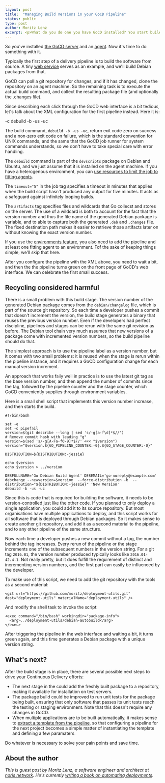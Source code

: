 ```yaml
---
layout: post
title:  "Managing Build Versions in your GoCD Pipeline"
status: public
type: post
author: Moritz Lenz
excerpt: <p>What do you do one you have GoCD installed? You start building your first build pipeline. Read how your fisrt steps might look like.</p>
---
```


So you've installed [the GoCD server](https://docs.go.cd/current/installation/installing_go_server.html) and an [agent](https://docs.go.cd/15.1.0/installation/installing_go_agent.html). Now it's time to do something with it.

Typically the first step of a delivery pipeline is to build the software from source. A tiny [web service](https://github.com/moritz/package-info) serves as an example, and we'll build Debian packages from that.

GoCD can poll a git repository for changes, and if it has changed, clone
the repository on an agent machine. So the remaining task is to execute the
actual build command, and collect the resulting package file (and optionally
the .changes file).

Since describing each click through the GoCD web interface is a bit tedious, let's talk about the XML configuration for the first pipeline instead. Here it is:

  <pipelines group="deployment">
    <pipeline name="package-info">
      <materials>
        <git url="https://github.com/moritz/package-info.git" dest="package-info" />
      </materials>
      <stage name="build" cleanWorkingDir="true">
        <jobs>
          <job name="build-deb" timeout="5">
            <tasks>
              <exec command="/bin/bash" workingdir="package-info">
                <arg>-c</arg>
                <arg>debuild -b -us -uc</arg>
              </exec>
            </tasks>
            <artifacts>
              <artifact src="version" />
              <artifact src="package-info*_*" dest="package-info/" />
            </artifacts>
          </job>
        </jobs>
      </stage>
    </pipeline>
  </pipelines>


The build command, `debuild -b -us -uc`, return exit code zero on success and
a non-zero exit code on failure, which is the standard convention for UNIX
commands, and the same that the GoCD job runner for system commands
understands, so we don't have to take special care with error handling.

The `debuild` command is part of the `devscripts` package on Debian and Ubuntu, and we just assume that it is installed on the agent machine. If you have a heterogenous environment, you can [use resources to limit the job to fitting agents](https://docs.go.cd/15.3.0/configuration/managing_a_build_cloud.html#matching-jobs-to-agents).

The `timeout="5"` in the job tag specifies a timeout in minutes that applies when the build script hasn't produced any output for five minutes. It acts as a safeguard against infinitely looping builds.

The `artifacts` tag specifies files and wildcards that Go collecst and
stores on the server. The use of a wildcard is both to account for the fact
that the version number and thus the file name of the generated Debian
package is variable, and to able to capture both the generated `.deb` and
`.changes` file. The fixed destination path makes it easier to retrieve those
artifacts later on without knowing the exact version number.

If you use the [environments feature](https://www.thoughtworks.com/insights/blog/how-do-i-do-cd-go-part-4-go-environments), you also need to add the pipeline and at least one fitting agent to an environment. Fof the sake of keeping things simple, we'll skip that here.

After you configure the pipeline with the XML above, you need to wait a bit,
and then the the pipeline turns green on the front page of GoCD's web
interface. We can celebrate the first small success.

## Recycling considered harmful

There is a small problem with this build stage. The version number of the generated Debian
package comes from the `debian/changelog` file, which is part of the source git repository. So each time a developer
pushes a commit that doesn't increment the version, the build stage generates
a binary that reuses the previous version number. Even if the developers had
perfect discipline, pipelines and stages can be rerun with the same git
revision as before. The Debian tool chain very much assumes that new versions
of a package come with incremented version numbers, so the build pipeline
should do that.

The simplest approach is to use the pipeline label as a version number, but it comes with two small problems: it is reused when the stage is rerun within the pipeline instance, and it requires a GoCD configuration change for each manual version increment.

An approach that works faily well in practice  is to use the latest git tag as the base version number, and then append the number of commits since the tag, followed by the pipeline counter and the stage counter, which GoCD conveniently supplies through environment variables.

Here is a small shell script that implements this version number increase, and then starts the build.

    #!/bin/bash

    set -e
    set -o pipefail
    version=$(git describe --long | sed 's/-g[a-f\d]*$//')
    # Remove commit hash with leading "g"
    version=$(sed 's/-g[A-Fa-f0-9]*$//' <<< "$version")
    version="$version.${GO_PIPELINE_COUNTER:-0}.${GO_STAGE_COUNTER:-0}"

    DISTRIBUTION=${DISTRIBUTION:-jessie}

    echo $version
    echo $version > ../version

    DEBFULLNAME='Go Debian Build Agent' DEBEMAIL='go-noreply@example.com' debchange --newversion=$version  --force-distribution -b  --distribution="${DISTRIBUTION:-jessie}" 'New Version'
    debuild -b -us -uc

Since this is code that is required for building the software, it needs to be
version-controlled just like the other code. If you planned to only deploy a
single application, you could add it to its source repository. But most
organisations have multiple applications to deploy, and this script works for
all software that is deployed through Debian packages. So it makes sense to create
another git repository, and add it as a second material to the pipeilne, and to any other pipeline of the same structure.

Now each time a developer pushes a new commit without a tag, the number behind
the tag increases. Every rerun of the pipeline or the stage increments one of
the subsequent numbers in the version string. For a git tag `2016.01`, the version number produced typically looks like `2016.01-42.4.1`. Not really pretty, but it does fulfill the requirement of distinct and incrementing version numbers, and the first part can easily be influenced by the developer.

To make use of this script, we need to add the git repository with the tools as a second material:

    <git url="https://github.com/moritz/deployment-utils.git" dest="deployment-utils" materialName="deployment-utils" />

And modify the shell task to invoke the script:

    <exec command="/bin/bash" workingdir="package-info">
      <arg>../deployment-utils/debian-autobuild</arg>
    </exec>

After triggering the pipeline in the web interface and waiting a bit, it turns green again, and this time generates a Debian package with a unique version string.

## What's next?

After the build stage is in place, there are several possible next steps to drive your Continuous Delivery efforts:

* The next stage in the could add the freshly built package to a repository, making it available for installation on test servers.
* The package build could be improved to run unit tests for the package being built, ensuring that only software that passes its unit tests reach the testing or staging environment. Note that this doesn't require any changes in GoCD.
* When multiple applications are to be built automatically, it makes sense to [extract a template from the pipeline](https://www.thoughtworks.com/insights/blog/how-do-i-do-cd-go-part-5-power-pipeline-templates-and-parameters), so that configuring a pipeline for the next project becomes a simple matter of instantiating the template and defining a few paramaters.

Do whatever is necessary to solve your pain points and save time.


## About the author

*This is guest post by Moritz Lenz, a software engineer and architect at [noris network](https://www.noris.de/). He's currently [writing a book on automating deployments](https://deploybook.com/).*
